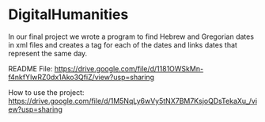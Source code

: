 # DigitalHumanities
In our final project we wrote a program to find Hebrew and Gregorian dates in xml files and creates a tag for each of the dates and links dates that represent the same day. 

README File:
https://drive.google.com/file/d/1181OWSkMn-f4nkfYlwRZ0dx1Ako3QfiZ/view?usp=sharing

How to use the project:
https://drive.google.com/file/d/1M5NqLy6wVy5tNX7BM7KsjoQDsTekaXu_/view?usp=sharing
